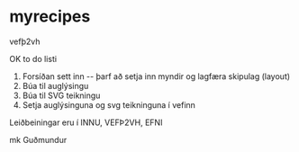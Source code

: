 # myrecipes
vefþ2vh

OK to do listi

1. Forsíðan sett inn -- þarf að setja inn myndir og lagfæra skipulag (layout) 
2. Búa til auglýsingu
3. Búa til SVG teikningu
4. Setja auglýsinguna og svg teikninguna í vefinn

Leiðbeiningar eru í INNU, VEFÞ2VH, EFNI

mk Guðmundur